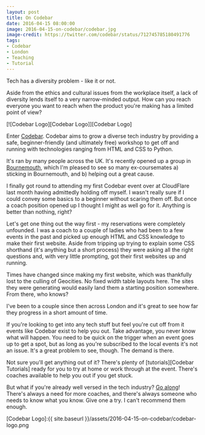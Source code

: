 ```yaml
---
layout: post
title: On Codebar
date: 2016-04-15 08:00:00
image: 2016-04-15-on-codebar/codebar.jpg
image-credit: https://twitter.com/codebar/status/712745785180491776
tags:
- Codebar
- London
- Teaching
- Tutorial
---
```


Tech has a diversity problem - like it or not. 

Aside from the ethics and cultural issues from the workplace itself, a lack of diversity lends itself to a very narrow-minded output. How can you reach everyone you want to reach when the product you're making has a limited point of view?

[![Codebar Logo][Codebar Logo]][Codebar Logo]

Enter [Codebar][Codebar]. Codebar aims to grow a diverse tech industry by providing a safe, beginner-friendly (and ultimately free) workshop to get off and running with technologies ranging from HTML and CSS to Python.

It's ran by many people across the UK. It's recently opened up a group in [Bournemouth][Bournemouth Codebar], which I'm pleased to see so many ex-coursemates a) sticking in Bournemouth, and b) helping out a great cause.

I finally got round to attending my first Codebar event over at CloudFlare last month having admittedly holding off myself. I wasn't really sure if I could convey some basics to a beginner without scaring them off. But once a coach position opened up I thought I might as well go for it. Anything is better than nothing, right?

Let's get one thing out the way first - my reservations were completely unfounded. I was a coach to a couple of ladies who had been to a few events in the past and picked up enough HTML and CSS knowledge to make their first website. Aside from tripping up trying to explain some CSS shorthand (it's anything but a short process) they were asking all the right questions and, with very little prompting, got their first websites up and running.

Times have changed since making my first website, which was thankfully lost to the culling of Geocities. No fixed width table layouts here. The sites they were generating would easily land them a starting position somewhere. From there, who knows?

I've been to a couple since then across London and it's great to see how far they progress in a short amount of time. 

If you're looking to get into any tech stuff but feel you're cut off from it events like Codebar exist to help you out. Take advantage, you never know what will happen. You need to be quick on the trigger when an event goes up to get a spot, but as long as you're subscribed to the local events it's not an issue. It's a great problem to see, though. The demand is there.

Not sure you'll get anything out of it? There's plenty of [tutorials][Codebar Tutorials] ready for you to try at home or work through at the event. There's coaches available to help you out if you get stuck.

But what if you're already well versed in the tech industry? [Go along][Codebar Events]! There's always a need for more coaches, and there's always someone who needs to know what you know. Give one a try. I can't recommend them enough. 

[Codebar Logo]:{{ site.baseurl }}/assets/2016-04-15-on-codebar/codebar-logo.png

[Codebar]:http://codebar.io 
[Bournemouth Codebar]:https://codebar.io/bournemouth
[Codebar Events]:https://codebar.io/events